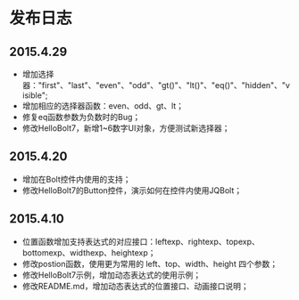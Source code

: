# 发布日志 #

## 2015.4.29 ##
- 增加选择器："first"、"last"、"even"、"odd"、"gt()"、"lt()"、"eq()"、"hidden"、"visible";
- 增加相应的选择器函数：even、odd、gt、lt；
- 修复eq函数参数为负数时的Bug；
- 修改HelloBolt7，新增1~6数字UI对象，方便测试新选择器；

## 2015.4.20 ##
- 增加在Bolt控件内使用的支持；
- 修改HelloBolt7的Button控件，演示如何在控件内使用JQBolt；

## 2015.4.10 ##
- 位置函数增加支持表达式的对应接口：leftexp、rightexp、topexp、bottomexp、widthexp、heightexp；
- 修改postion函数，使用更为常用的 left、top、width、height 四个参数；
- 修改HelloBolt7示例，增加动态表达式的使用示例；
- 修改README.md，增加动态表达式的位置接口、动画接口说明；
